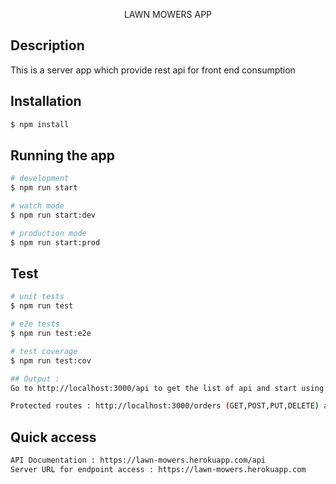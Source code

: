 <p align="center">
LAWN MOWERS APP</p>

## Description

This is a server app which provide rest api for front end consumption


## Installation

```bash
$ npm install
```

## Running the app

```bash
# development
$ npm run start

# watch mode
$ npm run start:dev

# production mode
$ npm run start:prod
```

## Test

```bash
# unit tests
$ npm run test

# e2e tests
$ npm run test:e2e

# test coverage
$ npm run test:cov

## Output : 
Go to http://localhost:3000/api to get the list of api and start using it.

Protected routes : http://localhost:3000/orders (GET,POST,PUT,DELETE) are protected which uses JWT token for authorization
```

## Quick access
```bash
API Documentation : https://lawn-mowers.herokuapp.com/api
Server URL for endpoint access : https://lawn-mowers.herokuapp.com
```
